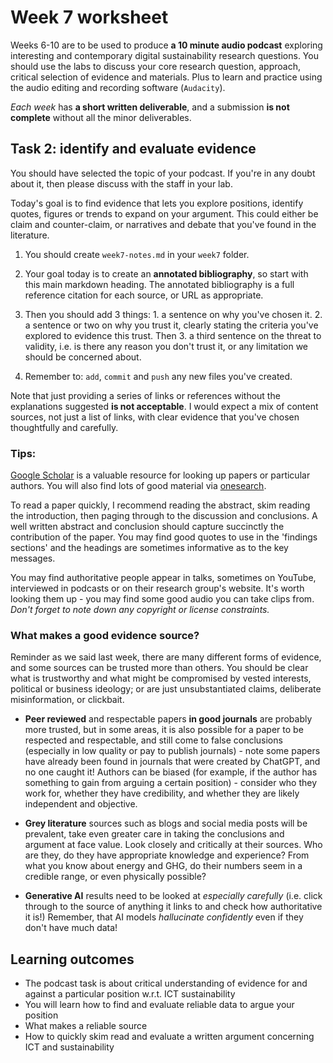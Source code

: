 # Week 7 worksheet

Weeks 6-10 are to be used to produce **a 10 minute audio podcast** exploring interesting and contemporary digital sustainability research questions.  You should use the labs to discuss your core research question, approach, critical selection of evidence and materials.  Plus to learn and practice using the audio editing and recording software (`Audacity`).

*Each week* has **a short written deliverable**, and a submission **is not complete** without all the minor deliverables.

## Task 2: identify and evaluate evidence

You should have selected the topic of your podcast.  If you're in any doubt about it, then please discuss with the staff in your lab.

Today's goal is to find evidence that lets you explore positions, identify quotes, figures or trends to expand on your argument.  This could either be claim and counter-claim, or narratives and debate that you've found in the literature.

1. You should create `week7-notes.md` in your `week7` folder.

2. Your goal today is to create an **annotated bibliography**, so start with this main markdown heading.  The annotated bibliography is a full reference citation for each source, or URL as appropriate.

3. Then you should add 3 things: 1. a sentence on why you've chosen it.  2. a sentence or two on why you trust it, clearly stating the criteria you've explored to evidence this trust.  Then 3. a third sentence on the threat to validity, i.e. is there any reason you don't trust it, or any limitation we should be concerned about.

4. Remember to: `add`, `commit` and `push` any new files you've created.

Note that just providing a series of links or references without the explanations suggested **is not acceptable**.  I would expect a mix of content sources, not just a list of links, with clear evidence that you've chosen thoughtfully and carefully.

### Tips:

[Google Scholar](https://scholar.google.co.uk) is a valuable resource for looking up papers or particular authors.  You will also find lots of good material via [onesearch](https://onesearch.lancaster-university.uk).

To read a paper quickly, I recommend reading the abstract, skim reading the introduction, then paging through to the discussion and conclusions.  A well written abstract and conclusion should capture succinctly the contribution of the paper.  You may find good quotes to use in the 'findings sections' and the headings are sometimes informative as to the key messages.

You may find authoritative people appear in talks, sometimes on YouTube, interviewed in podcasts or on their research group's website.  It's worth looking them up - you may find some good audio you can take clips from.  *Don't forget to note down any copyright or license constraints.*

### What makes a good evidence source?
Reminder as we said last week, there are many different forms of evidence, and some sources can be trusted more than others.  You should be clear what is trustworthy and what might be compromised by vested interests, political or business ideology; or are just unsubstantiated claims, deliberate misinformation, or clickbait.

* **Peer reviewed** and respectable papers **in good journals** are probably more trusted, but in some areas, it is also possible for a paper to be respected and respectable, and still come to false conclusions (especially in low quality or pay to publish journals) - note some papers have already been found in journals that were created by ChatGPT, and no one caught it!  Authors can be biased (for example, if the author has something to gain from arguing a certain position) - consider who they work for, whether they have credibility, and whether they are likely independent and objective.

* **Grey literature** sources such as blogs and social media posts will be prevalent, take even greater care in taking the conclusions and argument at face value.  Look closely and critically at their sources.  Who are they, do they have appropriate knowledge and experience?  From what you know about energy and GHG, do their numbers seem in a credible range, or even physically possible?

* **Generative AI** results need to be looked at *especially carefully* (i.e. click through to the source of anything it links to and check how authoritative it is!)  Remember, that AI models *hallucinate confidently* even if they don't have much data!

## Learning outcomes
* The podcast task is about critical understanding of evidence for and against a particular position w.r.t. ICT sustainability
* You will learn how to find and evaluate reliable data to argue your position
* What makes a reliable source
* How to quickly skim read and evaluate a written argument concerning ICT and sustainability

<!-- ## Going further

* [https://pawseysc.github.io/sc20-gpu-offloading/](https://pawseysc.github.io/sc20-gpu-offloading/) -->